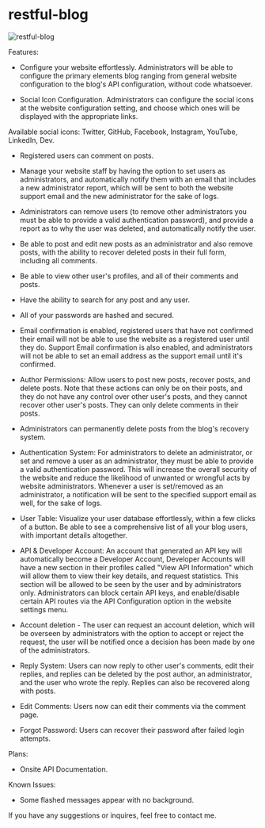 # restful-blog
![restful-blog](https://socialify.git.ci/ethanzrd/restful-blog/image?description=1&font=Bitter&language=1&owner=1&theme=Dark)


Features:

- Configure your website effortlessly. Administrators will be able to configure the primary elements blog ranging from general website configuration to the blog's API configuration, without code whatsoever.

- Social Icon Configuration. Administrators can configure the social icons at the website configuration setting, and choose which ones will be displayed with the appropriate links.

Available social icons: Twitter, GitHub, Facebook, Instagram, YouTube, LinkedIn, Dev.

- Registered users can comment on posts.

- Manage your website staff by having the option to set users as administrators, and automatically notify them with an email that includes a new administrator report, which will be sent to both the website support email and the new administrator for the sake of logs.

- Administrators can remove users (to remove other administrators you must be able to provide a valid authentication password), and provide a report as to why the user was deleted, and automatically notify the user.

- Be able to post and edit new posts as an administrator and also remove posts, with the ability to recover deleted posts in their full form, including all comments.

- Be able to view other user's profiles, and all of their comments and posts.

- Have the ability to search for any post and any user.

- All of your passwords are hashed and secured.

- Email confirmation is enabled, registered users that have not confirmed their email will not be able to use the website as a registered user until they do. Support Email confirmation is also enabled, and administrators will not be able to set an email address as the support email until it's confirmed.

- Author Permissions: Allow users to post new posts, recover posts, and delete posts. Note that these actions can only be on their posts, and they do not have any control over other user's posts, and they cannot recover other user's posts. They can only delete comments in their posts.

- Administrators can permanently delete posts from the blog's recovery system.

- Authentication System: For administrators to delete an administrator, or set and remove a user as an administrator, they must be able to provide a valid authentication password. This will increase the overall security of the website and reduce the likelihood of unwanted or wrongful acts by website administrators. Whenever a user is set/removed as an administrator, a notification will be sent to the specified support email as well, for the sake of logs.

- User Table: Visualize your user database effortlessly, within a few clicks of a button. Be able to see a comprehensive list of all your blog users, with important details altogether.

- API & Developer Account: An account that generated an API key will automatically become a Developer Account, Developer Accounts will have a new section in their profiles called "View API Information" which will allow them to view their key details, and request statistics. This section will be allowed to be seen by the user and by administrators only. Administrators can block certain API keys, and enable/disable certain API routes via the API Configuration option in the website settings menu.

- Account deletion - The user can request an account deletion, which will be overseen by administrators with the option to accept or reject the request, the user will be notified once a decision has been made by one of the administrators.

- Reply System: Users can now reply to other user's comments, edit their replies, and replies can be deleted by the post author, an administrator, and the user who wrote the reply. Replies can also be recovered along with posts.

- Edit Comments: Users now can edit their comments via the comment page.

- Forgot Password: Users can recover their password after failed login attempts.

Plans:

- Onsite API Documentation.


Known Issues:

- Some flashed messages appear with no background.

If you have any suggestions or inquires, feel free to contact me.


